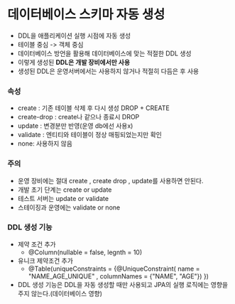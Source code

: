 # 데이터베이스 스키마 자동 생성
- DDL을 애플리케이션 실행 시점에 자동 생성
- 테이블 중심 -> 객체 중심
- 데이터베이스 방언을 활용해 데이터베이스에 맞는 적절한 DDL 생성
- 이렇게 생성된 **DDL은 개발 장비에서만 사용**
- 생성된 DDL은 운영서버에서는 사용하지 않거나 적절히 다듬은 후 사용

### 속성
- create : 기존 테이블 삭제 후 다시 생성 DROP + CREATE
- create-drop : create나 같으나 종료시 DROP
- update : 변경분만 반영(운영 db에선 사용x)
- validate : 엔티티와 테이블이 정상 매핑되었는지만 확인
- none: 사용하지 않음

### 주의
- 운영 장비에는 절대 create , create drop , update를 사용하면 안된다.
- 개발 초기 단계는 create or update
- 테스트 서버는 update or validate
- 스테이징과 운영에는 validate or none

### DDL 생성 기능
- 제약 조건 추가
  - @Column(nullable = false, legnth = 10)
- 유니크 제약조건 추가
  - @Table(uniqueConstraints = {@UniqueConstraint( name = "NAME_AGE_UNIQUE" , columnNames = {"NAME", "AGE"}) })
- DDL 생성 기능은 DDL을 자동 생성할 때만 사용되고 JPA의 실행 로직에는 영향을 주지 않는다.(데이터베이스 영향)